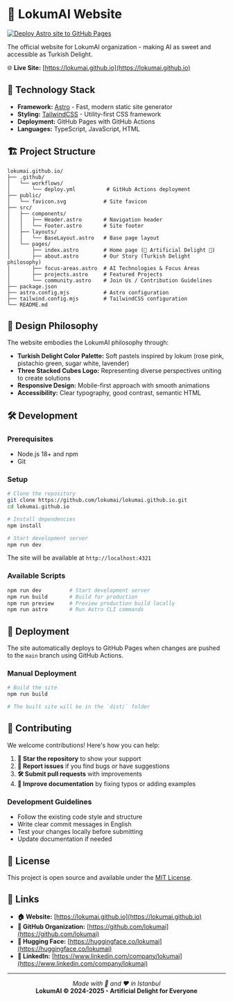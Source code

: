 # 🍬 LokumAI Website

[![Deploy Astro site to GitHub Pages](https://github.com/lokumai/lokumai.github.io/actions/workflows/deploy.yml/badge.svg)](https://github.com/lokumai/lokumai.github.io/actions/workflows/deploy.yml)

The official website for LokumAI organization - making AI as sweet and accessible as Turkish Delight.

🌐 **Live Site:** [https://lokumai.github.io](https://lokumai.github.io)

## 🚀 Technology Stack

- **Framework:** [Astro](https://astro.build/) - Fast, modern static site generator
- **Styling:** [TailwindCSS](https://tailwindcss.com/) - Utility-first CSS framework
- **Deployment:** GitHub Pages with GitHub Actions
- **Languages:** TypeScript, JavaScript, HTML

## 🏗️ Project Structure

```
lokumai.github.io/
├── .github/
│   └── workflows/
│       └── deploy.yml          # GitHub Actions deployment
├── public/
│   └── favicon.svg            # Site favicon
├── src/
│   ├── components/
│   │   ├── Header.astro       # Navigation header
│   │   └── Footer.astro       # Site footer
│   ├── layouts/
│   │   └── BaseLayout.astro   # Base page layout
│   └── pages/
│       ├── index.astro        # Home page (🍬 Artificial Delight 🧠)
│       ├── about.astro        # Our Story (Turkish Delight philosophy)
│       ├── focus-areas.astro  # AI Technologies & Focus Areas
│       ├── projects.astro     # Featured Projects
│       └── community.astro    # Join Us / Contribution Guidelines
├── package.json
├── astro.config.mjs           # Astro configuration
├── tailwind.config.mjs        # TailwindCSS configuration
└── README.md
```

## 🎨 Design Philosophy

The website embodies the LokumAI philosophy through:

- **Turkish Delight Color Palette:** Soft pastels inspired by lokum (rose pink, pistachio green, sugar white, lavender)
- **Three Stacked Cubes Logo:** Representing diverse perspectives uniting to create solutions
- **Responsive Design:** Mobile-first approach with smooth animations
- **Accessibility:** Clear typography, good contrast, semantic HTML

## 🛠️ Development

### Prerequisites

- Node.js 18+ and npm
- Git

### Setup

```bash
# Clone the repository
git clone https://github.com/lokumai/lokumai.github.io.git
cd lokumai.github.io

# Install dependencies
npm install

# Start development server
npm run dev
```

The site will be available at `http://localhost:4321`

### Available Scripts

```bash
npm run dev         # Start development server
npm run build       # Build for production
npm run preview     # Preview production build locally
npm run astro       # Run Astro CLI commands
```

## 🚀 Deployment

The site automatically deploys to GitHub Pages when changes are pushed to the `main` branch using GitHub Actions.

### Manual Deployment

```bash
# Build the site
npm run build

# The built site will be in the `dist/` folder
```

## 🤝 Contributing

We welcome contributions! Here's how you can help:

1. **🌟 Star the repository** to show your support
2. **🐛 Report issues** if you find bugs or have suggestions
3. **🛠️ Submit pull requests** with improvements
4. **📖 Improve documentation** by fixing typos or adding examples

### Development Guidelines

- Follow the existing code style and structure
- Write clear commit messages in English
- Test your changes locally before submitting
- Update documentation if needed

## 📄 License

This project is open source and available under the [MIT License](LICENSE).

## 🔗 Links

- **🏠 Website:** [https://lokumai.github.io](https://lokumai.github.io)
- **🐙 GitHub Organization:** [https://github.com/lokumai](https://github.com/lokumai)
- **🤗 Hugging Face:** [https://huggingface.co/lokumai](https://huggingface.co/lokumai)
- **💼 LinkedIn:** [https://www.linkedin.com/company/lokumai](https://www.linkedin.com/company/lokumai)

---

<p align="center">
  <i>Made with 🍬 and ❤️ in Istanbul</i><br>
  <strong>LokumAI © 2024-2025 - Artificial Delight for Everyone</strong>
</p>